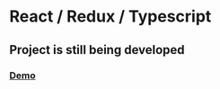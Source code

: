 <h1>React / Redux / Typescript</h1>
<h2>Project is still being developed</h1>
<h3><a target="_blank" href="https://bitrader-review3.netlify.app/">Demo</a></h1>
